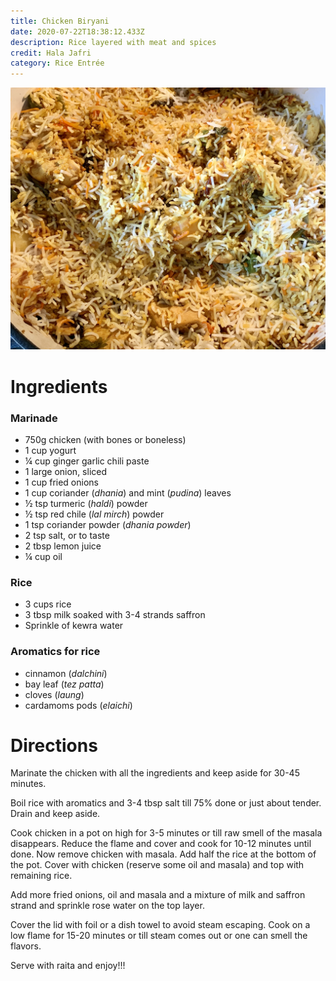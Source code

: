 ```yaml
---
title: Chicken Biryani
date: 2020-07-22T18:38:12.433Z
description: Rice layered with meat and spices
credit: Hala Jafri
category: Rice Entrée
---
```

![](c8f4eda6-4aaa-422e-ad99-82353c2c0b32.jpeg)

# Ingredients

### Marinade

* 750g chicken (with bones or boneless)
* 1 cup yogurt
* ¼ cup ginger garlic chili paste
* 1 large onion, sliced
* 1 cup fried onions
* 1 cup coriander (*dhania*) and mint (*pudina*) leaves
* ½ tsp turmeric (*haldi*) powder 
* ½ tsp red chile (*lal mirch*) powder
* 1 tsp coriander powder (*dhania powder*)
* 2 tsp salt, or to taste
* 2 tbsp lemon juice
* ¼ cup oil

### Rice

* 3 cups rice
* 3 tbsp milk soaked with 3-4 strands saffron
* Sprinkle of kewra water

### Aromatics for rice

* cinnamon (*dalchini*)
* bay leaf (*tez patta*)
* cloves (*laung*)
* cardamoms pods (*elaichi*)

# Directions

Marinate the chicken with all the ingredients and keep aside for 30-45 minutes.

Boil rice with aromatics and 3-4 tbsp salt till 75% done or just about tender. Drain and keep aside.

Cook chicken in a pot on high for 3-5 minutes or till raw smell of the masala disappears. Reduce the flame and cover and cook for 10-12 minutes until done. Now remove chicken with masala. Add half the rice at the bottom of the pot. Cover with chicken (reserve some oil and masala) and top with remaining rice. 

Add more fried onions, oil and masala and a mixture of milk and saffron strand and sprinkle rose water on the top layer. 

Cover the lid with foil or a dish towel to avoid steam escaping. Cook on a low flame for 15-20 minutes or till steam comes out or one can smell the flavors.

Serve with raita and enjoy!!!